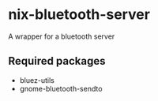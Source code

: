 # nix-bluetooth-server
A wrapper for a bluetooth server

## Required packages

- bluez-utils
- gnome-bluetooth-sendto
